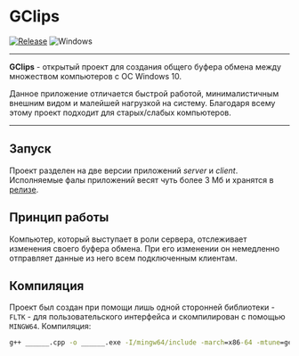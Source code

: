 # GClips
[![Release](https://img.shields.io/github/v/release/Kardfox01/GClips.svg)](https://github.com/Kardfox01/GClips/releases/tag/v1.0.5) ![Windows](https://badgen.net/badge/windows10/builded/green?icon=github)
________________
**GClips** - открытый проект для создания общего буфера обмена между множеством компьютеров с ОС Windows 10.

Данное приложение отличается быстрой работой, минималистичным внешним видом и малейшей нагрузкой на систему. Благодаря всему этому проект подходит для старых/слабых компьютеров.
________________
## Запуск
Проект разделен на две версии приложений *server* и *client*. Исполняемые фалы приложений весят чуть более 3 Мб и хранятся в [релизе](https://github.com/Kardfox01/GClips/releases/).
## Принцип работы
Компьютер, который выступает в роли сервера, отслеживает изменения своего буфера обмена. При его изменении он немедленно отправляет данные из него всем подключенным клиентам.
## Компиляция
Проект был создан при помощи лишь одной сторонней библиотеки - `FLTK` - для пользовательского интерфейса и скомпилирован с помощью `MINGW64`.
Компиляция:
```cmd
g++ ______.cpp -o ______.exe -I/mingw64/include -march=x86-64 -mtune=generic -O2 -pipe -D_LARGEFILE_SOURCE -D_LARGEFILE64_SOURCE -D_FILE_OFFSET_BITS=64 -pipe -Wl,-subsystem,windows -mwindows /mingw64/lib/libfltk.a -lole32 -luuid -lcomctl32 -lws2_32 --static
```
